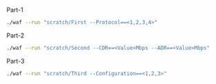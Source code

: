 Part-1 </br>

```sh
./waf --run "scratch/First --Protocol==<1,2,3,4>"
```

Part-2 </br>

```sh
./waf --run "scratch/Second --CDR==<Value>Mbps --ADR==<Value>Mbps"
```

Part-3 </br>

```sh
./waf --run "scratch/Third --Configuration==<1,2,3>"
```